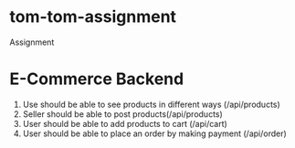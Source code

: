 # tom-tom-assignment
Assignment

# E-Commerce Backend
1. Use should be able to see products in different ways (/api/products)
2. Seller should be able to post products(/api/products)
3. User should be able to add products to cart (/api/cart)
4. User should be able to place an order by making payment (/api/order)
